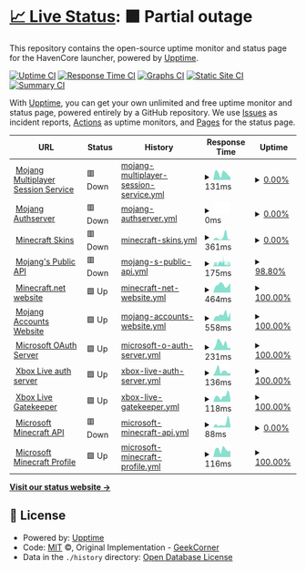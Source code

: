 # [📈 Live Status](https://HavenCoreNetwork.github.io/havencore-status-page): <!--live status--> **🟧 Partial outage**

This repository contains the open-source uptime monitor and status page for the HavenCore launcher, powered by [Upptime](https://github.com/upptime/upptime).

[![Uptime CI](https://github.com/HavenCoreNetwork/havencore-status-page/workflows/Uptime%20CI/badge.svg)](https://github.com/HavenCoreNetwork/havencore-status-page/actions?query=workflow%3A%22Uptime+CI%22)
[![Response Time CI](https://github.com/HavenCoreNetwork/havencore-status-page/workflows/Response%20Time%20CI/badge.svg)](https://github.com/HavenCoreNetwork/havencore-status-page/actions?query=workflow%3A%22Response+Time+CI%22)
[![Graphs CI](https://github.com/HavenCoreNetwork/havencore-status-page/workflows/Graphs%20CI/badge.svg)](https://github.com/HavenCoreNetwork/havencore-status-page/actions?query=workflow%3A%22Graphs+CI%22)
[![Static Site CI](https://github.com/HavenCoreNetwork/havencore-status-page/workflows/Static%20Site%20CI/badge.svg)](https://github.com/HavenCoreNetwork/havencore-status-page/actions?query=workflow%3A%22Static+Site+CI%22)
[![Summary CI](https://github.com/HavenCoreNetwork/havencore-status-page/workflows/Summary%20CI/badge.svg)](https://github.com/HavenCoreNetwork/havencore-status-page/actions?query=workflow%3A%22Summary+CI%22)

With [Upptime](https://upptime.js.org), you can get your own unlimited and free uptime monitor and status page, powered entirely by a GitHub repository. We use [Issues](https://github.com/HavenCoreNetwork/havencore-status-page/issues) as incident reports, [Actions](https://github.com/HavenCoreNetwork/havencore-status-page/actions) as uptime monitors, and [Pages](https://HavenCoreNetwork.github.io/havencore-status-page) for the status page.

<!--start: status pages-->
<!-- This summary is generated by Upptime (https://github.com/upptime/upptime) -->
<!-- Do not edit this manually, your changes will be overwritten -->
<!-- prettier-ignore -->
| URL | Status | History | Response Time | Uptime |
| --- | ------ | ------- | ------------- | ------ |
| <img alt="" src="https://icons.duckduckgo.com/ip3/session.minecraft.net.ico" height="13"> [Mojang Multiplayer Session Service](http://session.minecraft.net) | 🟥 Down | [mojang-multiplayer-session-service.yml](https://github.com/HavenCoreNetwork/havencore-status-page/commits/HEAD/history/mojang-multiplayer-session-service.yml) | <details><summary><img alt="Response time graph" src="./graphs/mojang-multiplayer-session-service/response-time-week.png" height="20"> 131ms</summary><br><a href="https://HavenCoreNetwork.github.io/havencore-status-page/history/mojang-multiplayer-session-service"><img alt="Response time 115" src="https://img.shields.io/endpoint?url=https%3A%2F%2Fraw.githubusercontent.com%2FHavenCoreNetwork%2Fhavencore-status-page%2FHEAD%2Fapi%2Fmojang-multiplayer-session-service%2Fresponse-time.json"></a><br><a href="https://HavenCoreNetwork.github.io/havencore-status-page/history/mojang-multiplayer-session-service"><img alt="24-hour response time 53" src="https://img.shields.io/endpoint?url=https%3A%2F%2Fraw.githubusercontent.com%2FHavenCoreNetwork%2Fhavencore-status-page%2FHEAD%2Fapi%2Fmojang-multiplayer-session-service%2Fresponse-time-day.json"></a><br><a href="https://HavenCoreNetwork.github.io/havencore-status-page/history/mojang-multiplayer-session-service"><img alt="7-day response time 131" src="https://img.shields.io/endpoint?url=https%3A%2F%2Fraw.githubusercontent.com%2FHavenCoreNetwork%2Fhavencore-status-page%2FHEAD%2Fapi%2Fmojang-multiplayer-session-service%2Fresponse-time-week.json"></a><br><a href="https://HavenCoreNetwork.github.io/havencore-status-page/history/mojang-multiplayer-session-service"><img alt="30-day response time 118" src="https://img.shields.io/endpoint?url=https%3A%2F%2Fraw.githubusercontent.com%2FHavenCoreNetwork%2Fhavencore-status-page%2FHEAD%2Fapi%2Fmojang-multiplayer-session-service%2Fresponse-time-month.json"></a><br><a href="https://HavenCoreNetwork.github.io/havencore-status-page/history/mojang-multiplayer-session-service"><img alt="1-year response time 118" src="https://img.shields.io/endpoint?url=https%3A%2F%2Fraw.githubusercontent.com%2FHavenCoreNetwork%2Fhavencore-status-page%2FHEAD%2Fapi%2Fmojang-multiplayer-session-service%2Fresponse-time-year.json"></a></details> | <details><summary><a href="https://HavenCoreNetwork.github.io/havencore-status-page/history/mojang-multiplayer-session-service">0.00%</a></summary><a href="https://HavenCoreNetwork.github.io/havencore-status-page/history/mojang-multiplayer-session-service"><img alt="All-time uptime 35.52%" src="https://img.shields.io/endpoint?url=https%3A%2F%2Fraw.githubusercontent.com%2FHavenCoreNetwork%2Fhavencore-status-page%2FHEAD%2Fapi%2Fmojang-multiplayer-session-service%2Fuptime.json"></a><br><a href="https://HavenCoreNetwork.github.io/havencore-status-page/history/mojang-multiplayer-session-service"><img alt="24-hour uptime 0.00%" src="https://img.shields.io/endpoint?url=https%3A%2F%2Fraw.githubusercontent.com%2FHavenCoreNetwork%2Fhavencore-status-page%2FHEAD%2Fapi%2Fmojang-multiplayer-session-service%2Fuptime-day.json"></a><br><a href="https://HavenCoreNetwork.github.io/havencore-status-page/history/mojang-multiplayer-session-service"><img alt="7-day uptime 0.00%" src="https://img.shields.io/endpoint?url=https%3A%2F%2Fraw.githubusercontent.com%2FHavenCoreNetwork%2Fhavencore-status-page%2FHEAD%2Fapi%2Fmojang-multiplayer-session-service%2Fuptime-week.json"></a><br><a href="https://HavenCoreNetwork.github.io/havencore-status-page/history/mojang-multiplayer-session-service"><img alt="30-day uptime 0.00%" src="https://img.shields.io/endpoint?url=https%3A%2F%2Fraw.githubusercontent.com%2FHavenCoreNetwork%2Fhavencore-status-page%2FHEAD%2Fapi%2Fmojang-multiplayer-session-service%2Fuptime-month.json"></a><br><a href="https://HavenCoreNetwork.github.io/havencore-status-page/history/mojang-multiplayer-session-service"><img alt="1-year uptime 0.00%" src="https://img.shields.io/endpoint?url=https%3A%2F%2Fraw.githubusercontent.com%2FHavenCoreNetwork%2Fhavencore-status-page%2FHEAD%2Fapi%2Fmojang-multiplayer-session-service%2Fuptime-year.json"></a></details>
| <img alt="" src="https://icons.duckduckgo.com/ip3/authserver.mojang.com.ico" height="13"> [Mojang Authserver](https://authserver.mojang.com/) | 🟥 Down | [mojang-authserver.yml](https://github.com/HavenCoreNetwork/havencore-status-page/commits/HEAD/history/mojang-authserver.yml) | <details><summary><img alt="Response time graph" src="./graphs/mojang-authserver/response-time-week.png" height="20"> 0ms</summary><br><a href="https://HavenCoreNetwork.github.io/havencore-status-page/history/mojang-authserver"><img alt="Response time 317" src="https://img.shields.io/endpoint?url=https%3A%2F%2Fraw.githubusercontent.com%2FHavenCoreNetwork%2Fhavencore-status-page%2FHEAD%2Fapi%2Fmojang-authserver%2Fresponse-time.json"></a><br><a href="https://HavenCoreNetwork.github.io/havencore-status-page/history/mojang-authserver"><img alt="24-hour response time 0" src="https://img.shields.io/endpoint?url=https%3A%2F%2Fraw.githubusercontent.com%2FHavenCoreNetwork%2Fhavencore-status-page%2FHEAD%2Fapi%2Fmojang-authserver%2Fresponse-time-day.json"></a><br><a href="https://HavenCoreNetwork.github.io/havencore-status-page/history/mojang-authserver"><img alt="7-day response time 0" src="https://img.shields.io/endpoint?url=https%3A%2F%2Fraw.githubusercontent.com%2FHavenCoreNetwork%2Fhavencore-status-page%2FHEAD%2Fapi%2Fmojang-authserver%2Fresponse-time-week.json"></a><br><a href="https://HavenCoreNetwork.github.io/havencore-status-page/history/mojang-authserver"><img alt="30-day response time 0" src="https://img.shields.io/endpoint?url=https%3A%2F%2Fraw.githubusercontent.com%2FHavenCoreNetwork%2Fhavencore-status-page%2FHEAD%2Fapi%2Fmojang-authserver%2Fresponse-time-month.json"></a><br><a href="https://HavenCoreNetwork.github.io/havencore-status-page/history/mojang-authserver"><img alt="1-year response time 187" src="https://img.shields.io/endpoint?url=https%3A%2F%2Fraw.githubusercontent.com%2FHavenCoreNetwork%2Fhavencore-status-page%2FHEAD%2Fapi%2Fmojang-authserver%2Fresponse-time-year.json"></a></details> | <details><summary><a href="https://HavenCoreNetwork.github.io/havencore-status-page/history/mojang-authserver">0.00%</a></summary><a href="https://HavenCoreNetwork.github.io/havencore-status-page/history/mojang-authserver"><img alt="All-time uptime 70.18%" src="https://img.shields.io/endpoint?url=https%3A%2F%2Fraw.githubusercontent.com%2FHavenCoreNetwork%2Fhavencore-status-page%2FHEAD%2Fapi%2Fmojang-authserver%2Fuptime.json"></a><br><a href="https://HavenCoreNetwork.github.io/havencore-status-page/history/mojang-authserver"><img alt="24-hour uptime 0.00%" src="https://img.shields.io/endpoint?url=https%3A%2F%2Fraw.githubusercontent.com%2FHavenCoreNetwork%2Fhavencore-status-page%2FHEAD%2Fapi%2Fmojang-authserver%2Fuptime-day.json"></a><br><a href="https://HavenCoreNetwork.github.io/havencore-status-page/history/mojang-authserver"><img alt="7-day uptime 0.00%" src="https://img.shields.io/endpoint?url=https%3A%2F%2Fraw.githubusercontent.com%2FHavenCoreNetwork%2Fhavencore-status-page%2FHEAD%2Fapi%2Fmojang-authserver%2Fuptime-week.json"></a><br><a href="https://HavenCoreNetwork.github.io/havencore-status-page/history/mojang-authserver"><img alt="30-day uptime 0.00%" src="https://img.shields.io/endpoint?url=https%3A%2F%2Fraw.githubusercontent.com%2FHavenCoreNetwork%2Fhavencore-status-page%2FHEAD%2Fapi%2Fmojang-authserver%2Fuptime-month.json"></a><br><a href="https://HavenCoreNetwork.github.io/havencore-status-page/history/mojang-authserver"><img alt="1-year uptime 8.35%" src="https://img.shields.io/endpoint?url=https%3A%2F%2Fraw.githubusercontent.com%2FHavenCoreNetwork%2Fhavencore-status-page%2FHEAD%2Fapi%2Fmojang-authserver%2Fuptime-year.json"></a></details>
| <img alt="" src="https://icons.duckduckgo.com/ip3/textures.minecraft.net.ico" height="13"> [Minecraft Skins](https://textures.minecraft.net) | 🟥 Down | [minecraft-skins.yml](https://github.com/HavenCoreNetwork/havencore-status-page/commits/HEAD/history/minecraft-skins.yml) | <details><summary><img alt="Response time graph" src="./graphs/minecraft-skins/response-time-week.png" height="20"> 361ms</summary><br><a href="https://HavenCoreNetwork.github.io/havencore-status-page/history/minecraft-skins"><img alt="Response time 159" src="https://img.shields.io/endpoint?url=https%3A%2F%2Fraw.githubusercontent.com%2FHavenCoreNetwork%2Fhavencore-status-page%2FHEAD%2Fapi%2Fminecraft-skins%2Fresponse-time.json"></a><br><a href="https://HavenCoreNetwork.github.io/havencore-status-page/history/minecraft-skins"><img alt="24-hour response time 73" src="https://img.shields.io/endpoint?url=https%3A%2F%2Fraw.githubusercontent.com%2FHavenCoreNetwork%2Fhavencore-status-page%2FHEAD%2Fapi%2Fminecraft-skins%2Fresponse-time-day.json"></a><br><a href="https://HavenCoreNetwork.github.io/havencore-status-page/history/minecraft-skins"><img alt="7-day response time 361" src="https://img.shields.io/endpoint?url=https%3A%2F%2Fraw.githubusercontent.com%2FHavenCoreNetwork%2Fhavencore-status-page%2FHEAD%2Fapi%2Fminecraft-skins%2Fresponse-time-week.json"></a><br><a href="https://HavenCoreNetwork.github.io/havencore-status-page/history/minecraft-skins"><img alt="30-day response time 214" src="https://img.shields.io/endpoint?url=https%3A%2F%2Fraw.githubusercontent.com%2FHavenCoreNetwork%2Fhavencore-status-page%2FHEAD%2Fapi%2Fminecraft-skins%2Fresponse-time-month.json"></a><br><a href="https://HavenCoreNetwork.github.io/havencore-status-page/history/minecraft-skins"><img alt="1-year response time 167" src="https://img.shields.io/endpoint?url=https%3A%2F%2Fraw.githubusercontent.com%2FHavenCoreNetwork%2Fhavencore-status-page%2FHEAD%2Fapi%2Fminecraft-skins%2Fresponse-time-year.json"></a></details> | <details><summary><a href="https://HavenCoreNetwork.github.io/havencore-status-page/history/minecraft-skins">0.00%</a></summary><a href="https://HavenCoreNetwork.github.io/havencore-status-page/history/minecraft-skins"><img alt="All-time uptime 35.02%" src="https://img.shields.io/endpoint?url=https%3A%2F%2Fraw.githubusercontent.com%2FHavenCoreNetwork%2Fhavencore-status-page%2FHEAD%2Fapi%2Fminecraft-skins%2Fuptime.json"></a><br><a href="https://HavenCoreNetwork.github.io/havencore-status-page/history/minecraft-skins"><img alt="24-hour uptime 0.00%" src="https://img.shields.io/endpoint?url=https%3A%2F%2Fraw.githubusercontent.com%2FHavenCoreNetwork%2Fhavencore-status-page%2FHEAD%2Fapi%2Fminecraft-skins%2Fuptime-day.json"></a><br><a href="https://HavenCoreNetwork.github.io/havencore-status-page/history/minecraft-skins"><img alt="7-day uptime 0.00%" src="https://img.shields.io/endpoint?url=https%3A%2F%2Fraw.githubusercontent.com%2FHavenCoreNetwork%2Fhavencore-status-page%2FHEAD%2Fapi%2Fminecraft-skins%2Fuptime-week.json"></a><br><a href="https://HavenCoreNetwork.github.io/havencore-status-page/history/minecraft-skins"><img alt="30-day uptime 0.00%" src="https://img.shields.io/endpoint?url=https%3A%2F%2Fraw.githubusercontent.com%2FHavenCoreNetwork%2Fhavencore-status-page%2FHEAD%2Fapi%2Fminecraft-skins%2Fuptime-month.json"></a><br><a href="https://HavenCoreNetwork.github.io/havencore-status-page/history/minecraft-skins"><img alt="1-year uptime 0.00%" src="https://img.shields.io/endpoint?url=https%3A%2F%2Fraw.githubusercontent.com%2FHavenCoreNetwork%2Fhavencore-status-page%2FHEAD%2Fapi%2Fminecraft-skins%2Fuptime-year.json"></a></details>
| <img alt="" src="https://icons.duckduckgo.com/ip3/api.mojang.com.ico" height="13"> [Mojang's Public API](https://api.mojang.com/) | 🟥 Down | [mojang-s-public-api.yml](https://github.com/HavenCoreNetwork/havencore-status-page/commits/HEAD/history/mojang-s-public-api.yml) | <details><summary><img alt="Response time graph" src="./graphs/mojang-s-public-api/response-time-week.png" height="20"> 175ms</summary><br><a href="https://HavenCoreNetwork.github.io/havencore-status-page/history/mojang-s-public-api"><img alt="Response time 335" src="https://img.shields.io/endpoint?url=https%3A%2F%2Fraw.githubusercontent.com%2FHavenCoreNetwork%2Fhavencore-status-page%2FHEAD%2Fapi%2Fmojang-s-public-api%2Fresponse-time.json"></a><br><a href="https://HavenCoreNetwork.github.io/havencore-status-page/history/mojang-s-public-api"><img alt="24-hour response time 153" src="https://img.shields.io/endpoint?url=https%3A%2F%2Fraw.githubusercontent.com%2FHavenCoreNetwork%2Fhavencore-status-page%2FHEAD%2Fapi%2Fmojang-s-public-api%2Fresponse-time-day.json"></a><br><a href="https://HavenCoreNetwork.github.io/havencore-status-page/history/mojang-s-public-api"><img alt="7-day response time 175" src="https://img.shields.io/endpoint?url=https%3A%2F%2Fraw.githubusercontent.com%2FHavenCoreNetwork%2Fhavencore-status-page%2FHEAD%2Fapi%2Fmojang-s-public-api%2Fresponse-time-week.json"></a><br><a href="https://HavenCoreNetwork.github.io/havencore-status-page/history/mojang-s-public-api"><img alt="30-day response time 229" src="https://img.shields.io/endpoint?url=https%3A%2F%2Fraw.githubusercontent.com%2FHavenCoreNetwork%2Fhavencore-status-page%2FHEAD%2Fapi%2Fmojang-s-public-api%2Fresponse-time-month.json"></a><br><a href="https://HavenCoreNetwork.github.io/havencore-status-page/history/mojang-s-public-api"><img alt="1-year response time 341" src="https://img.shields.io/endpoint?url=https%3A%2F%2Fraw.githubusercontent.com%2FHavenCoreNetwork%2Fhavencore-status-page%2FHEAD%2Fapi%2Fmojang-s-public-api%2Fresponse-time-year.json"></a></details> | <details><summary><a href="https://HavenCoreNetwork.github.io/havencore-status-page/history/mojang-s-public-api">98.80%</a></summary><a href="https://HavenCoreNetwork.github.io/havencore-status-page/history/mojang-s-public-api"><img alt="All-time uptime 99.89%" src="https://img.shields.io/endpoint?url=https%3A%2F%2Fraw.githubusercontent.com%2FHavenCoreNetwork%2Fhavencore-status-page%2FHEAD%2Fapi%2Fmojang-s-public-api%2Fuptime.json"></a><br><a href="https://HavenCoreNetwork.github.io/havencore-status-page/history/mojang-s-public-api"><img alt="24-hour uptime 99.99%" src="https://img.shields.io/endpoint?url=https%3A%2F%2Fraw.githubusercontent.com%2FHavenCoreNetwork%2Fhavencore-status-page%2FHEAD%2Fapi%2Fmojang-s-public-api%2Fuptime-day.json"></a><br><a href="https://HavenCoreNetwork.github.io/havencore-status-page/history/mojang-s-public-api"><img alt="7-day uptime 98.80%" src="https://img.shields.io/endpoint?url=https%3A%2F%2Fraw.githubusercontent.com%2FHavenCoreNetwork%2Fhavencore-status-page%2FHEAD%2Fapi%2Fmojang-s-public-api%2Fuptime-week.json"></a><br><a href="https://HavenCoreNetwork.github.io/havencore-status-page/history/mojang-s-public-api"><img alt="30-day uptime 99.56%" src="https://img.shields.io/endpoint?url=https%3A%2F%2Fraw.githubusercontent.com%2FHavenCoreNetwork%2Fhavencore-status-page%2FHEAD%2Fapi%2Fmojang-s-public-api%2Fuptime-month.json"></a><br><a href="https://HavenCoreNetwork.github.io/havencore-status-page/history/mojang-s-public-api"><img alt="1-year uptime 99.74%" src="https://img.shields.io/endpoint?url=https%3A%2F%2Fraw.githubusercontent.com%2FHavenCoreNetwork%2Fhavencore-status-page%2FHEAD%2Fapi%2Fmojang-s-public-api%2Fuptime-year.json"></a></details>
| <img alt="" src="https://icons.duckduckgo.com/ip3/www.minecraft.net.ico" height="13"> [Minecraft.net website](https://www.minecraft.net/en-us) | 🟩 Up | [minecraft-net-website.yml](https://github.com/HavenCoreNetwork/havencore-status-page/commits/HEAD/history/minecraft-net-website.yml) | <details><summary><img alt="Response time graph" src="./graphs/minecraft-net-website/response-time-week.png" height="20"> 464ms</summary><br><a href="https://HavenCoreNetwork.github.io/havencore-status-page/history/minecraft-net-website"><img alt="Response time 850" src="https://img.shields.io/endpoint?url=https%3A%2F%2Fraw.githubusercontent.com%2FHavenCoreNetwork%2Fhavencore-status-page%2FHEAD%2Fapi%2Fminecraft-net-website%2Fresponse-time.json"></a><br><a href="https://HavenCoreNetwork.github.io/havencore-status-page/history/minecraft-net-website"><img alt="24-hour response time 573" src="https://img.shields.io/endpoint?url=https%3A%2F%2Fraw.githubusercontent.com%2FHavenCoreNetwork%2Fhavencore-status-page%2FHEAD%2Fapi%2Fminecraft-net-website%2Fresponse-time-day.json"></a><br><a href="https://HavenCoreNetwork.github.io/havencore-status-page/history/minecraft-net-website"><img alt="7-day response time 464" src="https://img.shields.io/endpoint?url=https%3A%2F%2Fraw.githubusercontent.com%2FHavenCoreNetwork%2Fhavencore-status-page%2FHEAD%2Fapi%2Fminecraft-net-website%2Fresponse-time-week.json"></a><br><a href="https://HavenCoreNetwork.github.io/havencore-status-page/history/minecraft-net-website"><img alt="30-day response time 859" src="https://img.shields.io/endpoint?url=https%3A%2F%2Fraw.githubusercontent.com%2FHavenCoreNetwork%2Fhavencore-status-page%2FHEAD%2Fapi%2Fminecraft-net-website%2Fresponse-time-month.json"></a><br><a href="https://HavenCoreNetwork.github.io/havencore-status-page/history/minecraft-net-website"><img alt="1-year response time 932" src="https://img.shields.io/endpoint?url=https%3A%2F%2Fraw.githubusercontent.com%2FHavenCoreNetwork%2Fhavencore-status-page%2FHEAD%2Fapi%2Fminecraft-net-website%2Fresponse-time-year.json"></a></details> | <details><summary><a href="https://HavenCoreNetwork.github.io/havencore-status-page/history/minecraft-net-website">100.00%</a></summary><a href="https://HavenCoreNetwork.github.io/havencore-status-page/history/minecraft-net-website"><img alt="All-time uptime 46.57%" src="https://img.shields.io/endpoint?url=https%3A%2F%2Fraw.githubusercontent.com%2FHavenCoreNetwork%2Fhavencore-status-page%2FHEAD%2Fapi%2Fminecraft-net-website%2Fuptime.json"></a><br><a href="https://HavenCoreNetwork.github.io/havencore-status-page/history/minecraft-net-website"><img alt="24-hour uptime 100.00%" src="https://img.shields.io/endpoint?url=https%3A%2F%2Fraw.githubusercontent.com%2FHavenCoreNetwork%2Fhavencore-status-page%2FHEAD%2Fapi%2Fminecraft-net-website%2Fuptime-day.json"></a><br><a href="https://HavenCoreNetwork.github.io/havencore-status-page/history/minecraft-net-website"><img alt="7-day uptime 100.00%" src="https://img.shields.io/endpoint?url=https%3A%2F%2Fraw.githubusercontent.com%2FHavenCoreNetwork%2Fhavencore-status-page%2FHEAD%2Fapi%2Fminecraft-net-website%2Fuptime-week.json"></a><br><a href="https://HavenCoreNetwork.github.io/havencore-status-page/history/minecraft-net-website"><img alt="30-day uptime 100.00%" src="https://img.shields.io/endpoint?url=https%3A%2F%2Fraw.githubusercontent.com%2FHavenCoreNetwork%2Fhavencore-status-page%2FHEAD%2Fapi%2Fminecraft-net-website%2Fuptime-month.json"></a><br><a href="https://HavenCoreNetwork.github.io/havencore-status-page/history/minecraft-net-website"><img alt="1-year uptime 91.98%" src="https://img.shields.io/endpoint?url=https%3A%2F%2Fraw.githubusercontent.com%2FHavenCoreNetwork%2Fhavencore-status-page%2FHEAD%2Fapi%2Fminecraft-net-website%2Fuptime-year.json"></a></details>
| <img alt="" src="https://icons.duckduckgo.com/ip3/account.mojang.com.ico" height="13"> [Mojang Accounts Website](https://account.mojang.com/) | 🟩 Up | [mojang-accounts-website.yml](https://github.com/HavenCoreNetwork/havencore-status-page/commits/HEAD/history/mojang-accounts-website.yml) | <details><summary><img alt="Response time graph" src="./graphs/mojang-accounts-website/response-time-week.png" height="20"> 558ms</summary><br><a href="https://HavenCoreNetwork.github.io/havencore-status-page/history/mojang-accounts-website"><img alt="Response time 503" src="https://img.shields.io/endpoint?url=https%3A%2F%2Fraw.githubusercontent.com%2FHavenCoreNetwork%2Fhavencore-status-page%2FHEAD%2Fapi%2Fmojang-accounts-website%2Fresponse-time.json"></a><br><a href="https://HavenCoreNetwork.github.io/havencore-status-page/history/mojang-accounts-website"><img alt="24-hour response time 759" src="https://img.shields.io/endpoint?url=https%3A%2F%2Fraw.githubusercontent.com%2FHavenCoreNetwork%2Fhavencore-status-page%2FHEAD%2Fapi%2Fmojang-accounts-website%2Fresponse-time-day.json"></a><br><a href="https://HavenCoreNetwork.github.io/havencore-status-page/history/mojang-accounts-website"><img alt="7-day response time 558" src="https://img.shields.io/endpoint?url=https%3A%2F%2Fraw.githubusercontent.com%2FHavenCoreNetwork%2Fhavencore-status-page%2FHEAD%2Fapi%2Fmojang-accounts-website%2Fresponse-time-week.json"></a><br><a href="https://HavenCoreNetwork.github.io/havencore-status-page/history/mojang-accounts-website"><img alt="30-day response time 737" src="https://img.shields.io/endpoint?url=https%3A%2F%2Fraw.githubusercontent.com%2FHavenCoreNetwork%2Fhavencore-status-page%2FHEAD%2Fapi%2Fmojang-accounts-website%2Fresponse-time-month.json"></a><br><a href="https://HavenCoreNetwork.github.io/havencore-status-page/history/mojang-accounts-website"><img alt="1-year response time 692" src="https://img.shields.io/endpoint?url=https%3A%2F%2Fraw.githubusercontent.com%2FHavenCoreNetwork%2Fhavencore-status-page%2FHEAD%2Fapi%2Fmojang-accounts-website%2Fresponse-time-year.json"></a></details> | <details><summary><a href="https://HavenCoreNetwork.github.io/havencore-status-page/history/mojang-accounts-website">100.00%</a></summary><a href="https://HavenCoreNetwork.github.io/havencore-status-page/history/mojang-accounts-website"><img alt="All-time uptime 75.30%" src="https://img.shields.io/endpoint?url=https%3A%2F%2Fraw.githubusercontent.com%2FHavenCoreNetwork%2Fhavencore-status-page%2FHEAD%2Fapi%2Fmojang-accounts-website%2Fuptime.json"></a><br><a href="https://HavenCoreNetwork.github.io/havencore-status-page/history/mojang-accounts-website"><img alt="24-hour uptime 100.00%" src="https://img.shields.io/endpoint?url=https%3A%2F%2Fraw.githubusercontent.com%2FHavenCoreNetwork%2Fhavencore-status-page%2FHEAD%2Fapi%2Fmojang-accounts-website%2Fuptime-day.json"></a><br><a href="https://HavenCoreNetwork.github.io/havencore-status-page/history/mojang-accounts-website"><img alt="7-day uptime 100.00%" src="https://img.shields.io/endpoint?url=https%3A%2F%2Fraw.githubusercontent.com%2FHavenCoreNetwork%2Fhavencore-status-page%2FHEAD%2Fapi%2Fmojang-accounts-website%2Fuptime-week.json"></a><br><a href="https://HavenCoreNetwork.github.io/havencore-status-page/history/mojang-accounts-website"><img alt="30-day uptime 99.96%" src="https://img.shields.io/endpoint?url=https%3A%2F%2Fraw.githubusercontent.com%2FHavenCoreNetwork%2Fhavencore-status-page%2FHEAD%2Fapi%2Fmojang-accounts-website%2Fuptime-month.json"></a><br><a href="https://HavenCoreNetwork.github.io/havencore-status-page/history/mojang-accounts-website"><img alt="1-year uptime 91.54%" src="https://img.shields.io/endpoint?url=https%3A%2F%2Fraw.githubusercontent.com%2FHavenCoreNetwork%2Fhavencore-status-page%2FHEAD%2Fapi%2Fmojang-accounts-website%2Fuptime-year.json"></a></details>
| <img alt="" src="https://icons.duckduckgo.com/ip3/login.microsoftonline.com.ico" height="13"> [Microsoft OAuth Server](https://login.microsoftonline.com/consumers/oauth2/v2.0/token) | 🟩 Up | [microsoft-o-auth-server.yml](https://github.com/HavenCoreNetwork/havencore-status-page/commits/HEAD/history/microsoft-o-auth-server.yml) | <details><summary><img alt="Response time graph" src="./graphs/microsoft-o-auth-server/response-time-week.png" height="20"> 231ms</summary><br><a href="https://HavenCoreNetwork.github.io/havencore-status-page/history/microsoft-o-auth-server"><img alt="Response time 186" src="https://img.shields.io/endpoint?url=https%3A%2F%2Fraw.githubusercontent.com%2FHavenCoreNetwork%2Fhavencore-status-page%2FHEAD%2Fapi%2Fmicrosoft-o-auth-server%2Fresponse-time.json"></a><br><a href="https://HavenCoreNetwork.github.io/havencore-status-page/history/microsoft-o-auth-server"><img alt="24-hour response time 95" src="https://img.shields.io/endpoint?url=https%3A%2F%2Fraw.githubusercontent.com%2FHavenCoreNetwork%2Fhavencore-status-page%2FHEAD%2Fapi%2Fmicrosoft-o-auth-server%2Fresponse-time-day.json"></a><br><a href="https://HavenCoreNetwork.github.io/havencore-status-page/history/microsoft-o-auth-server"><img alt="7-day response time 231" src="https://img.shields.io/endpoint?url=https%3A%2F%2Fraw.githubusercontent.com%2FHavenCoreNetwork%2Fhavencore-status-page%2FHEAD%2Fapi%2Fmicrosoft-o-auth-server%2Fresponse-time-week.json"></a><br><a href="https://HavenCoreNetwork.github.io/havencore-status-page/history/microsoft-o-auth-server"><img alt="30-day response time 188" src="https://img.shields.io/endpoint?url=https%3A%2F%2Fraw.githubusercontent.com%2FHavenCoreNetwork%2Fhavencore-status-page%2FHEAD%2Fapi%2Fmicrosoft-o-auth-server%2Fresponse-time-month.json"></a><br><a href="https://HavenCoreNetwork.github.io/havencore-status-page/history/microsoft-o-auth-server"><img alt="1-year response time 194" src="https://img.shields.io/endpoint?url=https%3A%2F%2Fraw.githubusercontent.com%2FHavenCoreNetwork%2Fhavencore-status-page%2FHEAD%2Fapi%2Fmicrosoft-o-auth-server%2Fresponse-time-year.json"></a></details> | <details><summary><a href="https://HavenCoreNetwork.github.io/havencore-status-page/history/microsoft-o-auth-server">100.00%</a></summary><a href="https://HavenCoreNetwork.github.io/havencore-status-page/history/microsoft-o-auth-server"><img alt="All-time uptime 100.00%" src="https://img.shields.io/endpoint?url=https%3A%2F%2Fraw.githubusercontent.com%2FHavenCoreNetwork%2Fhavencore-status-page%2FHEAD%2Fapi%2Fmicrosoft-o-auth-server%2Fuptime.json"></a><br><a href="https://HavenCoreNetwork.github.io/havencore-status-page/history/microsoft-o-auth-server"><img alt="24-hour uptime 100.00%" src="https://img.shields.io/endpoint?url=https%3A%2F%2Fraw.githubusercontent.com%2FHavenCoreNetwork%2Fhavencore-status-page%2FHEAD%2Fapi%2Fmicrosoft-o-auth-server%2Fuptime-day.json"></a><br><a href="https://HavenCoreNetwork.github.io/havencore-status-page/history/microsoft-o-auth-server"><img alt="7-day uptime 100.00%" src="https://img.shields.io/endpoint?url=https%3A%2F%2Fraw.githubusercontent.com%2FHavenCoreNetwork%2Fhavencore-status-page%2FHEAD%2Fapi%2Fmicrosoft-o-auth-server%2Fuptime-week.json"></a><br><a href="https://HavenCoreNetwork.github.io/havencore-status-page/history/microsoft-o-auth-server"><img alt="30-day uptime 100.00%" src="https://img.shields.io/endpoint?url=https%3A%2F%2Fraw.githubusercontent.com%2FHavenCoreNetwork%2Fhavencore-status-page%2FHEAD%2Fapi%2Fmicrosoft-o-auth-server%2Fuptime-month.json"></a><br><a href="https://HavenCoreNetwork.github.io/havencore-status-page/history/microsoft-o-auth-server"><img alt="1-year uptime 100.00%" src="https://img.shields.io/endpoint?url=https%3A%2F%2Fraw.githubusercontent.com%2FHavenCoreNetwork%2Fhavencore-status-page%2FHEAD%2Fapi%2Fmicrosoft-o-auth-server%2Fuptime-year.json"></a></details>
| <img alt="" src="https://icons.duckduckgo.com/ip3/user.auth.xboxlive.com.ico" height="13"> [Xbox Live auth server](https://user.auth.xboxlive.com/user/authenticate) | 🟩 Up | [xbox-live-auth-server.yml](https://github.com/HavenCoreNetwork/havencore-status-page/commits/HEAD/history/xbox-live-auth-server.yml) | <details><summary><img alt="Response time graph" src="./graphs/xbox-live-auth-server/response-time-week.png" height="20"> 136ms</summary><br><a href="https://HavenCoreNetwork.github.io/havencore-status-page/history/xbox-live-auth-server"><img alt="Response time 220" src="https://img.shields.io/endpoint?url=https%3A%2F%2Fraw.githubusercontent.com%2FHavenCoreNetwork%2Fhavencore-status-page%2FHEAD%2Fapi%2Fxbox-live-auth-server%2Fresponse-time.json"></a><br><a href="https://HavenCoreNetwork.github.io/havencore-status-page/history/xbox-live-auth-server"><img alt="24-hour response time 80" src="https://img.shields.io/endpoint?url=https%3A%2F%2Fraw.githubusercontent.com%2FHavenCoreNetwork%2Fhavencore-status-page%2FHEAD%2Fapi%2Fxbox-live-auth-server%2Fresponse-time-day.json"></a><br><a href="https://HavenCoreNetwork.github.io/havencore-status-page/history/xbox-live-auth-server"><img alt="7-day response time 136" src="https://img.shields.io/endpoint?url=https%3A%2F%2Fraw.githubusercontent.com%2FHavenCoreNetwork%2Fhavencore-status-page%2FHEAD%2Fapi%2Fxbox-live-auth-server%2Fresponse-time-week.json"></a><br><a href="https://HavenCoreNetwork.github.io/havencore-status-page/history/xbox-live-auth-server"><img alt="30-day response time 161" src="https://img.shields.io/endpoint?url=https%3A%2F%2Fraw.githubusercontent.com%2FHavenCoreNetwork%2Fhavencore-status-page%2FHEAD%2Fapi%2Fxbox-live-auth-server%2Fresponse-time-month.json"></a><br><a href="https://HavenCoreNetwork.github.io/havencore-status-page/history/xbox-live-auth-server"><img alt="1-year response time 213" src="https://img.shields.io/endpoint?url=https%3A%2F%2Fraw.githubusercontent.com%2FHavenCoreNetwork%2Fhavencore-status-page%2FHEAD%2Fapi%2Fxbox-live-auth-server%2Fresponse-time-year.json"></a></details> | <details><summary><a href="https://HavenCoreNetwork.github.io/havencore-status-page/history/xbox-live-auth-server">100.00%</a></summary><a href="https://HavenCoreNetwork.github.io/havencore-status-page/history/xbox-live-auth-server"><img alt="All-time uptime 100.00%" src="https://img.shields.io/endpoint?url=https%3A%2F%2Fraw.githubusercontent.com%2FHavenCoreNetwork%2Fhavencore-status-page%2FHEAD%2Fapi%2Fxbox-live-auth-server%2Fuptime.json"></a><br><a href="https://HavenCoreNetwork.github.io/havencore-status-page/history/xbox-live-auth-server"><img alt="24-hour uptime 100.00%" src="https://img.shields.io/endpoint?url=https%3A%2F%2Fraw.githubusercontent.com%2FHavenCoreNetwork%2Fhavencore-status-page%2FHEAD%2Fapi%2Fxbox-live-auth-server%2Fuptime-day.json"></a><br><a href="https://HavenCoreNetwork.github.io/havencore-status-page/history/xbox-live-auth-server"><img alt="7-day uptime 100.00%" src="https://img.shields.io/endpoint?url=https%3A%2F%2Fraw.githubusercontent.com%2FHavenCoreNetwork%2Fhavencore-status-page%2FHEAD%2Fapi%2Fxbox-live-auth-server%2Fuptime-week.json"></a><br><a href="https://HavenCoreNetwork.github.io/havencore-status-page/history/xbox-live-auth-server"><img alt="30-day uptime 100.00%" src="https://img.shields.io/endpoint?url=https%3A%2F%2Fraw.githubusercontent.com%2FHavenCoreNetwork%2Fhavencore-status-page%2FHEAD%2Fapi%2Fxbox-live-auth-server%2Fuptime-month.json"></a><br><a href="https://HavenCoreNetwork.github.io/havencore-status-page/history/xbox-live-auth-server"><img alt="1-year uptime 100.00%" src="https://img.shields.io/endpoint?url=https%3A%2F%2Fraw.githubusercontent.com%2FHavenCoreNetwork%2Fhavencore-status-page%2FHEAD%2Fapi%2Fxbox-live-auth-server%2Fuptime-year.json"></a></details>
| <img alt="" src="https://icons.duckduckgo.com/ip3/xsts.auth.xboxlive.com.ico" height="13"> [Xbox Live Gatekeeper](https://xsts.auth.xboxlive.com/xsts/authorize) | 🟩 Up | [xbox-live-gatekeeper.yml](https://github.com/HavenCoreNetwork/havencore-status-page/commits/HEAD/history/xbox-live-gatekeeper.yml) | <details><summary><img alt="Response time graph" src="./graphs/xbox-live-gatekeeper/response-time-week.png" height="20"> 118ms</summary><br><a href="https://HavenCoreNetwork.github.io/havencore-status-page/history/xbox-live-gatekeeper"><img alt="Response time 191" src="https://img.shields.io/endpoint?url=https%3A%2F%2Fraw.githubusercontent.com%2FHavenCoreNetwork%2Fhavencore-status-page%2FHEAD%2Fapi%2Fxbox-live-gatekeeper%2Fresponse-time.json"></a><br><a href="https://HavenCoreNetwork.github.io/havencore-status-page/history/xbox-live-gatekeeper"><img alt="24-hour response time 52" src="https://img.shields.io/endpoint?url=https%3A%2F%2Fraw.githubusercontent.com%2FHavenCoreNetwork%2Fhavencore-status-page%2FHEAD%2Fapi%2Fxbox-live-gatekeeper%2Fresponse-time-day.json"></a><br><a href="https://HavenCoreNetwork.github.io/havencore-status-page/history/xbox-live-gatekeeper"><img alt="7-day response time 118" src="https://img.shields.io/endpoint?url=https%3A%2F%2Fraw.githubusercontent.com%2FHavenCoreNetwork%2Fhavencore-status-page%2FHEAD%2Fapi%2Fxbox-live-gatekeeper%2Fresponse-time-week.json"></a><br><a href="https://HavenCoreNetwork.github.io/havencore-status-page/history/xbox-live-gatekeeper"><img alt="30-day response time 303" src="https://img.shields.io/endpoint?url=https%3A%2F%2Fraw.githubusercontent.com%2FHavenCoreNetwork%2Fhavencore-status-page%2FHEAD%2Fapi%2Fxbox-live-gatekeeper%2Fresponse-time-month.json"></a><br><a href="https://HavenCoreNetwork.github.io/havencore-status-page/history/xbox-live-gatekeeper"><img alt="1-year response time 187" src="https://img.shields.io/endpoint?url=https%3A%2F%2Fraw.githubusercontent.com%2FHavenCoreNetwork%2Fhavencore-status-page%2FHEAD%2Fapi%2Fxbox-live-gatekeeper%2Fresponse-time-year.json"></a></details> | <details><summary><a href="https://HavenCoreNetwork.github.io/havencore-status-page/history/xbox-live-gatekeeper">100.00%</a></summary><a href="https://HavenCoreNetwork.github.io/havencore-status-page/history/xbox-live-gatekeeper"><img alt="All-time uptime 99.99%" src="https://img.shields.io/endpoint?url=https%3A%2F%2Fraw.githubusercontent.com%2FHavenCoreNetwork%2Fhavencore-status-page%2FHEAD%2Fapi%2Fxbox-live-gatekeeper%2Fuptime.json"></a><br><a href="https://HavenCoreNetwork.github.io/havencore-status-page/history/xbox-live-gatekeeper"><img alt="24-hour uptime 100.00%" src="https://img.shields.io/endpoint?url=https%3A%2F%2Fraw.githubusercontent.com%2FHavenCoreNetwork%2Fhavencore-status-page%2FHEAD%2Fapi%2Fxbox-live-gatekeeper%2Fuptime-day.json"></a><br><a href="https://HavenCoreNetwork.github.io/havencore-status-page/history/xbox-live-gatekeeper"><img alt="7-day uptime 100.00%" src="https://img.shields.io/endpoint?url=https%3A%2F%2Fraw.githubusercontent.com%2FHavenCoreNetwork%2Fhavencore-status-page%2FHEAD%2Fapi%2Fxbox-live-gatekeeper%2Fuptime-week.json"></a><br><a href="https://HavenCoreNetwork.github.io/havencore-status-page/history/xbox-live-gatekeeper"><img alt="30-day uptime 100.00%" src="https://img.shields.io/endpoint?url=https%3A%2F%2Fraw.githubusercontent.com%2FHavenCoreNetwork%2Fhavencore-status-page%2FHEAD%2Fapi%2Fxbox-live-gatekeeper%2Fuptime-month.json"></a><br><a href="https://HavenCoreNetwork.github.io/havencore-status-page/history/xbox-live-gatekeeper"><img alt="1-year uptime 99.97%" src="https://img.shields.io/endpoint?url=https%3A%2F%2Fraw.githubusercontent.com%2FHavenCoreNetwork%2Fhavencore-status-page%2FHEAD%2Fapi%2Fxbox-live-gatekeeper%2Fuptime-year.json"></a></details>
| <img alt="" src="https://icons.duckduckgo.com/ip3/api.minecraftservices.com.ico" height="13"> [Microsoft Minecraft API](https://api.minecraftservices.com/authentication/login_with_xbox) | 🟥 Down | [microsoft-minecraft-api.yml](https://github.com/HavenCoreNetwork/havencore-status-page/commits/HEAD/history/microsoft-minecraft-api.yml) | <details><summary><img alt="Response time graph" src="./graphs/microsoft-minecraft-api/response-time-week.png" height="20"> 88ms</summary><br><a href="https://HavenCoreNetwork.github.io/havencore-status-page/history/microsoft-minecraft-api"><img alt="Response time 87" src="https://img.shields.io/endpoint?url=https%3A%2F%2Fraw.githubusercontent.com%2FHavenCoreNetwork%2Fhavencore-status-page%2FHEAD%2Fapi%2Fmicrosoft-minecraft-api%2Fresponse-time.json"></a><br><a href="https://HavenCoreNetwork.github.io/havencore-status-page/history/microsoft-minecraft-api"><img alt="24-hour response time 43" src="https://img.shields.io/endpoint?url=https%3A%2F%2Fraw.githubusercontent.com%2FHavenCoreNetwork%2Fhavencore-status-page%2FHEAD%2Fapi%2Fmicrosoft-minecraft-api%2Fresponse-time-day.json"></a><br><a href="https://HavenCoreNetwork.github.io/havencore-status-page/history/microsoft-minecraft-api"><img alt="7-day response time 88" src="https://img.shields.io/endpoint?url=https%3A%2F%2Fraw.githubusercontent.com%2FHavenCoreNetwork%2Fhavencore-status-page%2FHEAD%2Fapi%2Fmicrosoft-minecraft-api%2Fresponse-time-week.json"></a><br><a href="https://HavenCoreNetwork.github.io/havencore-status-page/history/microsoft-minecraft-api"><img alt="30-day response time 73" src="https://img.shields.io/endpoint?url=https%3A%2F%2Fraw.githubusercontent.com%2FHavenCoreNetwork%2Fhavencore-status-page%2FHEAD%2Fapi%2Fmicrosoft-minecraft-api%2Fresponse-time-month.json"></a><br><a href="https://HavenCoreNetwork.github.io/havencore-status-page/history/microsoft-minecraft-api"><img alt="1-year response time 89" src="https://img.shields.io/endpoint?url=https%3A%2F%2Fraw.githubusercontent.com%2FHavenCoreNetwork%2Fhavencore-status-page%2FHEAD%2Fapi%2Fmicrosoft-minecraft-api%2Fresponse-time-year.json"></a></details> | <details><summary><a href="https://HavenCoreNetwork.github.io/havencore-status-page/history/microsoft-minecraft-api">0.00%</a></summary><a href="https://HavenCoreNetwork.github.io/havencore-status-page/history/microsoft-minecraft-api"><img alt="All-time uptime 34.04%" src="https://img.shields.io/endpoint?url=https%3A%2F%2Fraw.githubusercontent.com%2FHavenCoreNetwork%2Fhavencore-status-page%2FHEAD%2Fapi%2Fmicrosoft-minecraft-api%2Fuptime.json"></a><br><a href="https://HavenCoreNetwork.github.io/havencore-status-page/history/microsoft-minecraft-api"><img alt="24-hour uptime 0.00%" src="https://img.shields.io/endpoint?url=https%3A%2F%2Fraw.githubusercontent.com%2FHavenCoreNetwork%2Fhavencore-status-page%2FHEAD%2Fapi%2Fmicrosoft-minecraft-api%2Fuptime-day.json"></a><br><a href="https://HavenCoreNetwork.github.io/havencore-status-page/history/microsoft-minecraft-api"><img alt="7-day uptime 0.00%" src="https://img.shields.io/endpoint?url=https%3A%2F%2Fraw.githubusercontent.com%2FHavenCoreNetwork%2Fhavencore-status-page%2FHEAD%2Fapi%2Fmicrosoft-minecraft-api%2Fuptime-week.json"></a><br><a href="https://HavenCoreNetwork.github.io/havencore-status-page/history/microsoft-minecraft-api"><img alt="30-day uptime 0.00%" src="https://img.shields.io/endpoint?url=https%3A%2F%2Fraw.githubusercontent.com%2FHavenCoreNetwork%2Fhavencore-status-page%2FHEAD%2Fapi%2Fmicrosoft-minecraft-api%2Fuptime-month.json"></a><br><a href="https://HavenCoreNetwork.github.io/havencore-status-page/history/microsoft-minecraft-api"><img alt="1-year uptime 0.00%" src="https://img.shields.io/endpoint?url=https%3A%2F%2Fraw.githubusercontent.com%2FHavenCoreNetwork%2Fhavencore-status-page%2FHEAD%2Fapi%2Fmicrosoft-minecraft-api%2Fuptime-year.json"></a></details>
| <img alt="" src="https://icons.duckduckgo.com/ip3/api.minecraftservices.com.ico" height="13"> [Microsoft Minecraft Profile](https://api.minecraftservices.com/minecraft/profile) | 🟩 Up | [microsoft-minecraft-profile.yml](https://github.com/HavenCoreNetwork/havencore-status-page/commits/HEAD/history/microsoft-minecraft-profile.yml) | <details><summary><img alt="Response time graph" src="./graphs/microsoft-minecraft-profile/response-time-week.png" height="20"> 116ms</summary><br><a href="https://HavenCoreNetwork.github.io/havencore-status-page/history/microsoft-minecraft-profile"><img alt="Response time 106" src="https://img.shields.io/endpoint?url=https%3A%2F%2Fraw.githubusercontent.com%2FHavenCoreNetwork%2Fhavencore-status-page%2FHEAD%2Fapi%2Fmicrosoft-minecraft-profile%2Fresponse-time.json"></a><br><a href="https://HavenCoreNetwork.github.io/havencore-status-page/history/microsoft-minecraft-profile"><img alt="24-hour response time 100" src="https://img.shields.io/endpoint?url=https%3A%2F%2Fraw.githubusercontent.com%2FHavenCoreNetwork%2Fhavencore-status-page%2FHEAD%2Fapi%2Fmicrosoft-minecraft-profile%2Fresponse-time-day.json"></a><br><a href="https://HavenCoreNetwork.github.io/havencore-status-page/history/microsoft-minecraft-profile"><img alt="7-day response time 116" src="https://img.shields.io/endpoint?url=https%3A%2F%2Fraw.githubusercontent.com%2FHavenCoreNetwork%2Fhavencore-status-page%2FHEAD%2Fapi%2Fmicrosoft-minecraft-profile%2Fresponse-time-week.json"></a><br><a href="https://HavenCoreNetwork.github.io/havencore-status-page/history/microsoft-minecraft-profile"><img alt="30-day response time 133" src="https://img.shields.io/endpoint?url=https%3A%2F%2Fraw.githubusercontent.com%2FHavenCoreNetwork%2Fhavencore-status-page%2FHEAD%2Fapi%2Fmicrosoft-minecraft-profile%2Fresponse-time-month.json"></a><br><a href="https://HavenCoreNetwork.github.io/havencore-status-page/history/microsoft-minecraft-profile"><img alt="1-year response time 83" src="https://img.shields.io/endpoint?url=https%3A%2F%2Fraw.githubusercontent.com%2FHavenCoreNetwork%2Fhavencore-status-page%2FHEAD%2Fapi%2Fmicrosoft-minecraft-profile%2Fresponse-time-year.json"></a></details> | <details><summary><a href="https://HavenCoreNetwork.github.io/havencore-status-page/history/microsoft-minecraft-profile">100.00%</a></summary><a href="https://HavenCoreNetwork.github.io/havencore-status-page/history/microsoft-minecraft-profile"><img alt="All-time uptime 99.93%" src="https://img.shields.io/endpoint?url=https%3A%2F%2Fraw.githubusercontent.com%2FHavenCoreNetwork%2Fhavencore-status-page%2FHEAD%2Fapi%2Fmicrosoft-minecraft-profile%2Fuptime.json"></a><br><a href="https://HavenCoreNetwork.github.io/havencore-status-page/history/microsoft-minecraft-profile"><img alt="24-hour uptime 100.00%" src="https://img.shields.io/endpoint?url=https%3A%2F%2Fraw.githubusercontent.com%2FHavenCoreNetwork%2Fhavencore-status-page%2FHEAD%2Fapi%2Fmicrosoft-minecraft-profile%2Fuptime-day.json"></a><br><a href="https://HavenCoreNetwork.github.io/havencore-status-page/history/microsoft-minecraft-profile"><img alt="7-day uptime 100.00%" src="https://img.shields.io/endpoint?url=https%3A%2F%2Fraw.githubusercontent.com%2FHavenCoreNetwork%2Fhavencore-status-page%2FHEAD%2Fapi%2Fmicrosoft-minecraft-profile%2Fuptime-week.json"></a><br><a href="https://HavenCoreNetwork.github.io/havencore-status-page/history/microsoft-minecraft-profile"><img alt="30-day uptime 100.00%" src="https://img.shields.io/endpoint?url=https%3A%2F%2Fraw.githubusercontent.com%2FHavenCoreNetwork%2Fhavencore-status-page%2FHEAD%2Fapi%2Fmicrosoft-minecraft-profile%2Fuptime-month.json"></a><br><a href="https://HavenCoreNetwork.github.io/havencore-status-page/history/microsoft-minecraft-profile"><img alt="1-year uptime 99.87%" src="https://img.shields.io/endpoint?url=https%3A%2F%2Fraw.githubusercontent.com%2FHavenCoreNetwork%2Fhavencore-status-page%2FHEAD%2Fapi%2Fmicrosoft-minecraft-profile%2Fuptime-year.json"></a></details>

<!--end: status pages-->

[**Visit our status website →**](https://HavenCoreNetwork.github.io/havencore-status-page)

## 📄 License

- Powered by: [Upptime](https://github.com/upptime/upptime)
- Code: [MIT](./LICENSE) ©, Original Implementation - [GeekCorner](https://ytgeek.gq)
- Data in the `./history` directory: [Open Database License](https://opendatacommons.org/licenses/odbl/1-0/)
